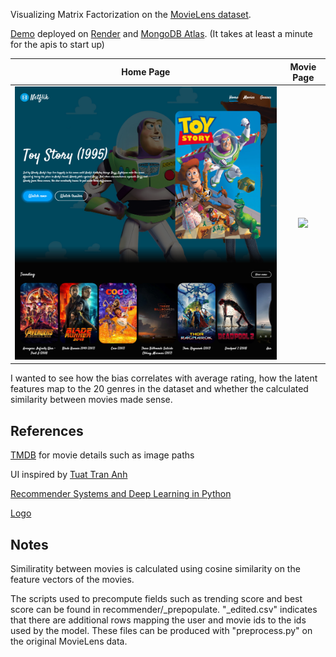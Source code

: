 Visualizing Matrix Factorization on the [MovieLens dataset](https://grouplens.org/datasets/movielens/latest/).

[Demo](https://movie-recommender-app.onrender.com/) deployed on [Render](https://render.com/) and [MongoDB Atlas](https://www.mongodb.com/atlas/database). (It takes at least a minute for the apis to start up)

|        Home Page         |        Movie Page         |
| :----------------------: | :-----------------------: |
| ![](screenshot_home.png) | ![](screenshot_movie.png) |

I wanted to see how the bias correlates with average rating, how the latent features map to the 20 genres in the dataset and whether the calculated similarity between movies made sense.

## References

[TMDB](https://developers.themoviedb.org/3/) for movie details such as image paths

UI inspired by [Tuat Tran Anh](https://www.youtube.com/watch?v=ntYXj9W1Ez8)

[Recommender Systems and Deep Learning in Python](https://www.udemy.com/course/recommender-systems/)

[Logo](https://icon-icons.com/icon/Clip-film-movie-multimedia-play-short-video/81330)

## Notes

Similiratity between movies is calculated using cosine similarity on the feature vectors of the movies.

The scripts used to precompute fields such as trending score and best score can be found in recommender/\_prepopulate. "\_edited.csv" indicates that there are additional rows mapping the user and movie ids to the ids used by the model. These files can be produced with "preprocess.py" on the original MovieLens data.

